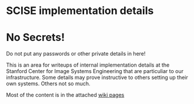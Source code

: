 # SCISE implementation details

# No Secrets!

Do not put any passwords or other private details in here!

This is an area for writeups of internal implementation details at the Stanford Center for Image Systems Engineering that are particuliar to our infrastructure.  Some details may prove instructive to others setting up their own systems.   Others not so much.

Most of the content is in the attached [wiki pages](https://github.com/ISET/scise_details/wiki)  
